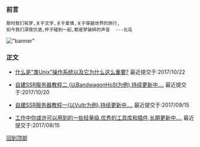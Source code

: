 ### 前言
    那时我们有梦,关于文学,关于爱情,关于穿越世界的旅行,
    如今我们深夜饮酒,杯子碰到一起,都是梦破碎的声音  ---北岛
!["banner"](https://raw.githubusercontent.com/yshunda/Notes/master/images/bannner-home.png)
### 正文


* [什么是"类Unix"操作系统以及它为什么这么重要?](https://github.com/yshunda/Notes/issues/4) 最近提交于:2017/10/22

* [自建SSR服务器教程二 (以BandwagonHoSt为例),持续更新中....](https://github.com/yshunda/Notes/issues/3)  最近提交于:2017/10/20

* [自建SSR服务器教程一(以Vultr为例),持续更新中....](https://github.com/yshunda/Notes/issues/2)     最近提交于:2017/09/15

* [工作中你或许可以用到的一些轻量级.优秀的工具库和插件,长期更新中....]( https://github.com/yshunda/Notes/issues/1)    最近提交于:2017/08/15

[回到顶部](#readme)

